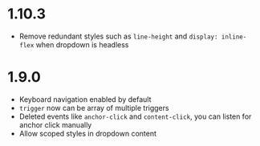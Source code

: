 # 1.10.3
- Remove redundant styles such as `line-height` and `display: inline-flex` when dropdown is headless

# 1.9.0

- Keyboard navigation enabled by default
- `trigger` now can be array of multiple triggers
- Deleted events like `anchor-click` and `content-click`, you can listen for anchor click manually
- Allow scoped styles in dropdown content
